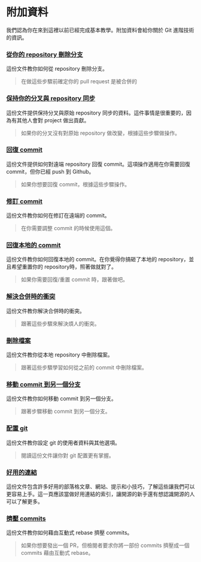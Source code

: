 # 附加資料

我們認為你在來到這裡以前已經完成基本教學。附加資料會給你關於 Git 進階技術的資訊。

### [從你的 repository 刪除分支](../removing-branch-from-your-repository.md)
這份文件教你如何從 repository 刪除分支。
> 在做這些步驟前確定你的 pull request 是被合併的

### [保持你的分叉與 repository 同步](../keeping-your-fork-synced-with-this-repository.md)
這份文件提供保持分叉與原始 repository 同步的資料。這件事情是很重要的，因為有其他人會對 project 做出貢獻。
> 如果你的分叉沒有對原始 repository 做改變，根據這些步驟做操作。

### [回復 commit](../reverting-a-commit.md)
這份文件提供如何對遠端 repository 回復 commit。這項操作適用在你需要回復 commit，但你已經 push 到 Github。
> 如果你想要回復 commit，根據這些步驟操作。

### [修訂 commit](../amending-a-commit.np.md)
這份文件教你如何在修訂在遠端的 commit。
> 在你需要調整 commit 的時候使用這個。

### [回復本地的 commit](../undoing-a-commit.md)
這份文件教你如何回復本地的 commit。在你覺得你搞砸了本地的 repository，並且希望重置你的 repository時，照著做就對了。
> 如果你需要回復/重置 commit 時，跟著做吧。

### [解決合併時的衝突](../resolving-merge-conflicts.md)
這份文件教你解決合併時的衝突。
> 跟著這些步驟來解決煩人的衝突。

### [刪除檔案](../removing-a-file.md)
這份文件教你從本地 repository 中刪除檔案。
> 跟著這些步驟學習如何從之前的 commit 中刪除檔案。

### [移動 commit 到另一個分支](../moving-a-commit-to-a-different-branch.md)
這份文件教你如何移動 commit 到另一個分支。
> 跟著步驟移動 commit 到另一個分支。

### [配置 git](../configuring-git.np.md)
這份文件教你設定 git 的使用者資料與其他選項。
> 閱讀這份文件讓你對 git 配置更有掌握。

### [好用的連結](../Useful-links-for-further-learning.id.md)
這份文件包含許多好用的部落格文章、網站、提示和小技巧，了解這些讓我們可以更容易上手。這一頁應該當做好用連結的索引，讓開源的新手還有想認識開源的人可以了解更多。

### [擠壓 commits](../squashing-commits.md)
這份文件教你如何藉由互動式 rebase 擠壓 commits。
> 如果你想要發出一個 PR，但檢閱者要求你將一部份 commits 擠壓成一個 commits 藉由互動式 rebase。
